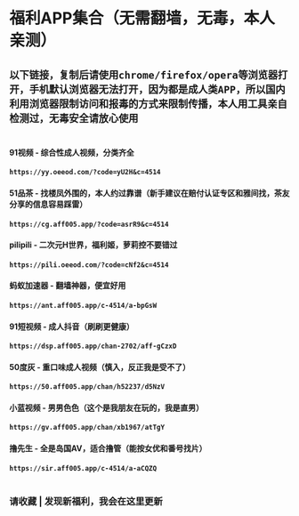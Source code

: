 # 福利APP集合（无需翻墙，无毒，本人亲测）
## `以下链接，复制后请使用chrome/firefox/opera等浏览器打开，手机默认浏览器无法打开，因为都是成人类APP，所以国内利用浏览器限制访问和报毒的方式来限制传播，本人用工具亲自检测过，无毒安全请放心使用`
#
#### 91视频 - 综合性成人视频，分类齐全
#### `https://yy.oeeod.com/?code=yU2H&c=4514`
#### 51品茶 - 找楼凤外围的，本人约过靠谱（新手建议在赔付认证专区和雅间找，茶友分享的信息容易踩雷）
#### `https://cg.aff005.app/?code=asrR9&c=4514`
#### pilipili - 二次元H世界，福利姬，萝莉控不要错过
#### `https://pili.oeeod.com/?code=cNf2&c=4514`
#### 蚂蚁加速器 - 翻墙神器，便宜好用
#### `https://ant.aff005.app/c-4514/a-bpGsW`
#### 91短视频 - 成人抖音（刷刷更健康）
#### `https://dsp.aff005.app/chan-2702/aff-gCzxD`
#### 50度灰 - 重口味成人视频（慎入，反正我是受不了）
#### `https://50.aff005.app/chan/h52237/d5NzV`
#### 小蓝视频 - 男男色色（这个是我朋友在玩的，我是直男）
#### `https://gv.aff005.app/chan/xb1967/atTgY`
#### 撸先生 - 全是岛国AV，适合撸管（能按女优和番号找片）
#### `https://sir.aff005.app/c-4514/a-aCQZQ`
#
### 请收藏 | 发现新福利，我会在这里更新

